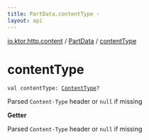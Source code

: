 ```yaml
---
title: PartData.contentType - 
layout: api
---
```


<div class='api-docs-breadcrumbs'><a href="../index.html">io.ktor.http.content</a> / <a href="index.html">PartData</a> / <a href="./content-type.html">contentType</a></div>

# contentType

<div class="signature"><code><span class="keyword">val </span><span class="identifier">contentType</span><span class="symbol">: </span><a href="../../io.ktor.http/-content-type/index.html"><span class="identifier">ContentType</span></a><span class="symbol">?</span></code></div>

Parsed <code>Content-Type</code> header or <code>null</code> if missing

**Getter**

Parsed <code>Content-Type</code> header or <code>null</code> if missing

